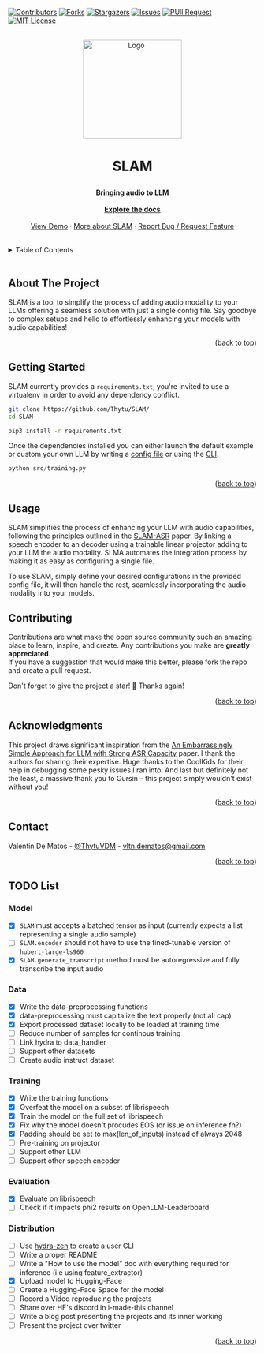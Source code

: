 <div id="top"></div>

[![Contributors][contributors-shield]][contributors-url]
[![Forks][forks-shield]][forks-url]
[![Stargazers][stars-shield]][stars-url]
[![Issues][issues-shield]][issues-url]
[![PUll Request][pr-shield]][pr-url]
[![MIT License][license-shield]][license-url]


<br />
<div align="center">
  <a href="https://github.com/Thytu/SLAM">
    <img src="https://i.ibb.co/CvLbGX6/SLAM-ASR-logo-v2.png" alt="Logo" width="200" height="200">
  </a>

  <h3 align="center" style="font-size: 200%">SLAM</h3>

  <p align="center">
    <b> Bringing audio to LLM </b>
    <br />
    <br />
    <a href="#getting-started"><strong>Explore the docs</strong></a>
    <br />
    <br />
    <a href="#about-the-project">View Demo</a>
    · <a href="#about-the-project">More about SLAM</a>
    · <a href="https://github.com/Thytu/SLAM/issues">Report Bug / Request Feature</a>
  </p>
</div>

<br/>

<details>
  <summary>Table of Contents</summary>
  <ol>
    <li><a href="#about-the-project">About The Project</a></li>
    <li><a href="#getting-started">Getting Started</a></li>
    <li><a href="#usage">Usage</a></li>
    <li><a href="#roadmap">Roadmap</a></li>
    <li><a href="#contributing">Contributing</a></li>
    <li><a href="#acknowledgments">Acknowledgments</a></li>
    <li><a href="#contact">Contact</a></li>
  </ol>
</details>

<br/>


## About The Project

SLAM is a tool to simplify the process of adding audio modality to your LLMs offering a seamless solution with just a single config file. Say goodbye to complex setups and hello to effortlessly enhancing your models with audio capabilities!

<p align="right">(<a href="#top">back to top</a>)</p>


## Getting Started

SLAM currently provides a `requirements.txt`, you're invited to use a virtualenv in order to avoid any dependency conflict.
```sh
git clone https://github.com/Thytu/SLAM/
cd SLAM

pip3 install -r requirements.txt
```

Once the dependencies installed you can either launch the default example or custom your own LLM by writing a [config file](TODO)  or using the [CLI](TODO).

```py
python src/training.py
```

<p align="right">(<a href="#top">back to top</a>)</p>


## Usage

SLAM simplifies the process of enhancing your LLM with audio capabilities, following the principles outlined in the [SLAM-ASR](https://arxiv.org/abs/2402.08846) paper. By linking a speech encoder to an decoder using a trainable linear projector adding to your LLM the audio modality. SLMA automates the integration process by making it as easy as configuring a single file.

To use SLAM, simply define your desired configurations in the provided config file, it will then handle the rest, seamlessly incorporating the audio modality into your models.

## Contributing

Contributions are what make the open source community such an amazing place to learn, inspire, and create. Any contributions you make are **greatly appreciated**.\
If you have a suggestion that would make this better, please fork the repo and create a pull request.

Don't forget to give the project a star! 🌟 Thanks again!

<p align="right">(<a href="#top">back to top</a>)</p>

## Acknowledgments

This project draws significant inspiration from the [An Embarrassingly Simple Approach for LLM with Strong ASR Capacity](https://arxiv.org/pdf/2402.08846.pdf) paper. I thank the authors for sharing their expertise. Huge thanks to the CoolKids for their  help in debugging some pesky issues I ran into. And last but definitely not the least, a massive thank you to Oursin – this project simply wouldn't exist without you!

<p align="right">(<a href="#top">back to top</a>)</p>



## Contact

Valentin De Matos - [@ThytuVDM](https://twitter.com/ThytuVDM) - vltn.dematos@gmail.com

<p align="right">(<a href="#top">back to top</a>)</p>


<!-- MARKDOWN LINKS & IMAGES -->
[contributors-shield]: https://img.shields.io/github/contributors/Thytu/SLAM-ASR.svg?style=for-the-badge&color=blue
[contributors-url]: https://github.com/Thytu/SLAM/graphs/contributors
[pr-shield]: https://img.shields.io/github/issues-pr/Thytu/SLAM-ASR.svg?style=for-the-badge
[pr-url]: https://github.com/Thytu/SLAM/pulls
[issues]: https://img.shields.io/github/issues/Thytu/SLAM-ASR
[forks-shield]: https://img.shields.io/github/forks/Thytu/SLAM-ASR.svg?style=for-the-badge&color=blue
[forks-url]: https://github.com/Thytu/SLAM/network/members
[stars-shield]: https://img.shields.io/github/stars/Thytu/SLAM-ASR.svg?style=for-the-badge&color=yellow
[stars-url]: https://github.com/Thytu/SLAM/stargazers
[issues-shield]: https://img.shields.io/github/issues/Thytu/SLAM-ASR.svg?style=for-the-badge&
[issues-url]: https://github.com/Thytu/SLAM/issues
[license-shield]: https://img.shields.io/github/license/Thytu/SLAM-ASR.svg?style=for-the-badge&color=indigo
[license-url]: https://github.com/Thytu/SLAM/blob/master/LICENSE

## TODO List

### Model
- [X] `SLAM` must accepts a batched tensor as input (currently expects a list representing a single audio sample)
- [ ] `SLAM.encoder` should not have to use the fined-tunable version of `hubert-large-ls960`
- [X] `SLAM.generate_transcript` method must be autoregressive and fully transcribe the input audio

### Data
- [X] Write the data-preprocessing functions
- [X] data-preprocessing must capitalize the text properly (not all cap)
- [X] Export processed dataset locally to be loaded at training time
- [ ] Reduce number of samples for continous training
- [ ] Link hydra to data_handler
- [ ] Support other datasets
- [ ] Create audio instruct dataset

### Training
- [X] Write the training functions
- [X] Overfeat the model on a subset of librispeech
- [X] Train the model on the full set of librispeech
- [X] Fix why the model doesn't procudes EOS (or issue on inference fn?)
- [X] Padding should be set to max(len_of_inputs) instead of always 2048
- [ ] Pre-training on projector
- [ ] Support other LLM
- [ ] Support other speech encoder

### Evaluation
- [X] Evaluate on librispeech
- [ ] Check if it impacts phi2 results on OpenLLM-Leaderboard

### Distribution
- [ ] Use [hydra-zen](https://mit-ll-responsible-ai.github.io/hydra-zen/) to create a user CLI
- [ ] Write a proper README
- [ ] Write a "How to use the model" doc with everything required for inference (i.e using feature_extractor)
- [X] Upload model to Hugging-Face
- [ ] Create a Hugging-Face Space for the model
- [ ] Record a Video reproducing the projects
- [ ] Share over HF's discord in i-made-this channel
- [ ] Write a blog post presenting the projects and its inner working
- [ ] Present the project over twitter

<p align="right">(<a href="#top">back to top</a>)</p>
